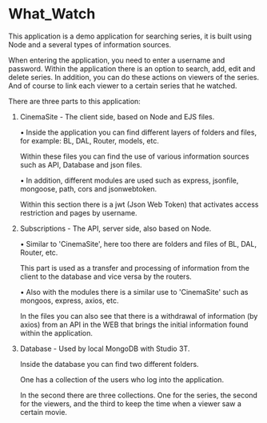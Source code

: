 # What_Watch
This application is a demo application for searching series, it is built using Node and a several types of information sources.

When entering the application, you need to enter a username and password.
Within the application there is an option to search, add, edit and delete series.
In addition, you can do these actions on viewers of the series.
And of course to link each viewer to a certain series that he watched.

There are three parts to this application:
1. CinemaSite - The client side, based on Node and EJS files.
   
   • Inside the application you can find different layers of folders and files, for example: BL,      DAL, Router, models, etc.
     
     Within these files you can find the use of various information sources such as API,              Database and json files.
   
   • In addition, different modules are used such as express, jsonfile, mongoose, path, cors and      jsonwebtoken.
     
     Within this section there is a jwt (Json Web Token) that activates access restriction and        pages by username.
   
2. Subscriptions - The API, server side, also based on Node.
   
   • Similar to 'CinemaSite', here too there are folders and files of BL, DAL, Router, etc.
     
     This part is used as a transfer and processing of information from the client to the            database and vice versa by the routers.
     
   • Also with the modules there is a similar use to 'CinemaSite' such as mongoos, express,          axios, etc.
     
     In the files you can also see that there is a withdrawal of information (by axios) from an      API in the WEB that brings the initial information found within the application.
     
3. Database - Used by local MongoDB with Studio 3T.
   
   Inside the database you can find two different folders.
   
   One has a collection of the users who log into the application.
   
   In the second there are three collections.
    One for the series,
    the second for the viewers,
    and the third to keep the time when a viewer saw a certain movie.
